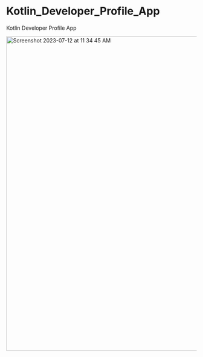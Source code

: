 # Kotlin_Developer_Profile_App
Kotlin Developer Profile App





<img width="830" alt="Screenshot 2023-07-12 at 11 34 45 AM" src="https://github.com/Zehr0/Kotlin_Developer_Profile_App/assets/38166362/6012dc84-8364-4d0d-b6ac-1be872648c4b">
